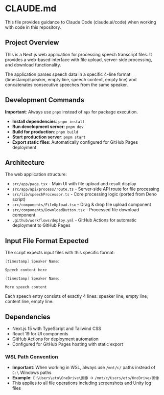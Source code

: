 # CLAUDE.md

This file provides guidance to Claude Code (claude.ai/code) when working with code in this repository.

## Project Overview

This is a Next.js web application for processing speech transcript files. It provides a web-based interface with file upload, server-side processing, and download functionality.

The application parses speech data in a specific 4-line format (timestamp/speaker, empty line, speech content, empty line) and concatenates consecutive speeches from the same speaker.

## Development Commands

**Important**: Always use `pnpx` instead of `npx` for package execution.

- **Install dependencies**: `pnpm install`
- **Run development server**: `pnpm dev`
- **Build for production**: `pnpm build`
- **Start production server**: `pnpm start`
- **Export static files**: Automatically configured for GitHub Pages deployment

## Architecture

The web application structure:

- `src/app/page.tsx` - Main UI with file upload and result display
- `src/app/api/process/route.ts` - Server-side API route for file processing
- `src/lib/speechProcessor.ts` - Core processing logic (ported from Deno script)
- `src/components/FileUpload.tsx` - Drag & drop file upload component
- `src/components/DownloadButton.tsx` - Processed file download component
- `.github/workflows/deploy.yml` - GitHub Actions for automatic deployment to GitHub Pages

## Input File Format Expected

The script expects input files with this specific format:
```
[timestamp] Speaker Name:

Speech content here

[timestamp] Speaker Name:

More speech content

```

Each speech entry consists of exactly 4 lines: speaker line, empty line, content line, empty line.

## Dependencies

- Next.js 15 with TypeScript and Tailwind CSS
- React 19 for UI components
- GitHub Actions for deployment automation
- Configured for GitHub Pages hosting with static export

### WSL Path Convention
- **Important**: When working in WSL, always use `/mnt/c/` paths instead of `C:\` Windows paths
- **Example**: `C:\Users\eto\OneDrive\画像` → `/mnt/c/Users/eto/OneDrive/画像`
- This applies to all file operations including screenshots and Unity log files